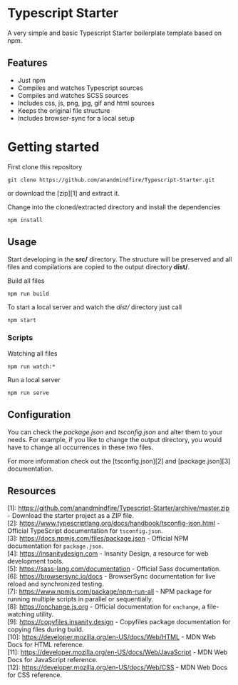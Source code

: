 # Typescript Starter

A very simple and basic Typescript Starter boilerplate template based on npm.

## Features

- Just npm
- Compiles and watches Typescript sources
- Compiles and watches SCSS sources
- Includes css, js, png, jpg, gif and html sources
- Keeps the original file structure
- Includes browser-sync for a local setup

# Getting started

First clone this repository

```
git clone https://github.com/anandmindfire/Typescript-Starter.git
```

or download the [zip][1] and extract it.

Change into the cloned/extracted directory and install the dependencies

```
npm install
```

## Usage

Start developing in the **src/** directory. The structure will be preserved and all files and compilations are copied to the output directory **dist/**.

Build all files

```
npm run build
```

To start a local server and watch the _dist/_ directory just call

```
npm start
```

### Scripts

Watching all files

```
npm run watch:*
```

Run a local server

```
npm run serve
```

## Configuration

You can check the _package.json_ and _tsconfig.json_ and alter them to your needs. For example, if you like to change the output directory, you would have to change all occurrences in these two files.

For more information check out the [tsconfig.json][2] and [package.json][3] documentation.

## Resources

[1]: https://github.com/anandmindfire/Typescript-Starter/archive/master.zip - Download the starter project as a ZIP file.  
[2]: https://www.typescriptlang.org/docs/handbook/tsconfig-json.html - Official TypeScript documentation for `tsconfig.json`.  
[3]: https://docs.npmjs.com/files/package.json - Official NPM documentation for `package.json`.  
[4]: https://insanitydesign.com - Insanity Design, a resource for web development tools.  
[5]: https://sass-lang.com/documentation - Official Sass documentation.  
[6]: https://browsersync.io/docs - BrowserSync documentation for live reload and synchronized testing.  
[7]: https://www.npmjs.com/package/npm-run-all - NPM package for running multiple scripts in parallel or sequentially.  
[8]: https://onchange.js.org - Official documentation for `onchange`, a file-watching utility.  
[9]: https://copyfiles.insanity.design - Copyfiles package documentation for copying files during build.  
[10]: https://developer.mozilla.org/en-US/docs/Web/HTML - MDN Web Docs for HTML reference.  
[11]: https://developer.mozilla.org/en-US/docs/Web/JavaScript - MDN Web Docs for JavaScript reference.  
[12]: https://developer.mozilla.org/en-US/docs/Web/CSS - MDN Web Docs for CSS reference.  
